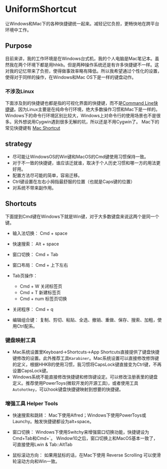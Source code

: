 # UniformShortcut
让Windows和Mac下的各种快捷键统一起来。减轻记忆负担，更畅快地在跨平台环境中工作。

## Purpose
目前来讲，我的工作环境是在Windows台式机，我的个人电脑是Mac笔记本。虽然我在两个环境下都是用hhkb。但是两种操作系统还是有许多快捷键不一样。这对我的记忆带来了负担，使得做事效率略有降低。所以我希望通过个性化的设置，使得对于同样的操作，在Windows和Mac OS下是一样的键盘动作。

### 不涉及Linux

下面涉及到的快捷键也都是指的可视化界面的快捷键，而不是[Command Line快捷键](https://github.com/lucky521/LuckyToolNotes/blob/master/shortcut/readline.md)。因为Linux主要是在纯命令行环境，绝大多数操作习惯和Mac下是一样的。Windows下的命令行环境区别比较大，Windows上对命令行的使用场景也不是很多。另外想说用Cygwin遇到很多无解的坑，所以还是不用Cygwin了。
Mac下的常见快捷键有 [Mac Shortcut](https://github.com/lucky521/LuckyToolNotes/blob/master/shortcut/mac-shortcut.md)

## strategy

- 尽可能让WindowsOS的Win键和MacOS的Cmd键使用习惯保持一致。
- 对于不一致的快捷键，谁应该迁就谁，取决于个人历史习惯和哪一方的用法更好用。
- 配置方法尽可能的简单，容易迁移。
- Ctrl键设置在左右小拇指最舒服的位置（也就是Caps键的位置）
- 对系统不带来副作用。


## Shortcuts

下面提到Cmd键在Windows下就是Win键，对于大多数键盘来说这两个是同一个键。

- 输入法切换：
Cmd + space

- 快速搜索：
Alt + space  
	
- 窗口切换：
Cmd + Tab

- 窗口布局：
Cmd + 上下左右

- Tab页操作：
	- Cmd + W 关闭标签页
	- Cmd + T   新建标签页
	- Cmd + num  标签页切换

- 关闭程序：
Cmd + q

- 编辑组合键：
复制、剪切、粘贴、全选、撤销、重做、保存、搜索、加粗，使用Ctrl配系。



### 键盘映射工具
- Mac系统设置里Keyboard->Shortcuts->App Shortcuts直接提供了键盘快捷键修改的设置。此外推荐工具`Karabiner`。Mac系统设置可以直接修改修饰键的定义，根据HHKB的使用习惯，我习惯将CapsLock键直接变为Ctrl键，不再设置CapsLock键。
- Windows系统不能直接修改快捷键和修饰键设定。可以修改注册表里的键盘定义。推荐使用PowerToys(微软开发的开源工具)，或者使用工具`Autohotkey`，可以hook键盘快捷键映射到想要的快捷键。 


### 增强工具 Helper Tools

- 快速搜索和跳转：
Mac下使用Alfred；Windows下使用PowerToys或Launchy。触发快捷键都设为alt+space。

- 窗口切换：
Windows下使用Switchy来增强窗口切换功能，快捷键设为Cmd+Tab和Cmd+`。
Window10之后，窗口切换上和MacOS基本一致了，可直接使用Lwin & Tab::AltTab

- 鼠标滚动方向：
如果用鼠标的话，在Mac下使用 Reverse Scrolling 可以使滑轮滚动方向和Win一致。
